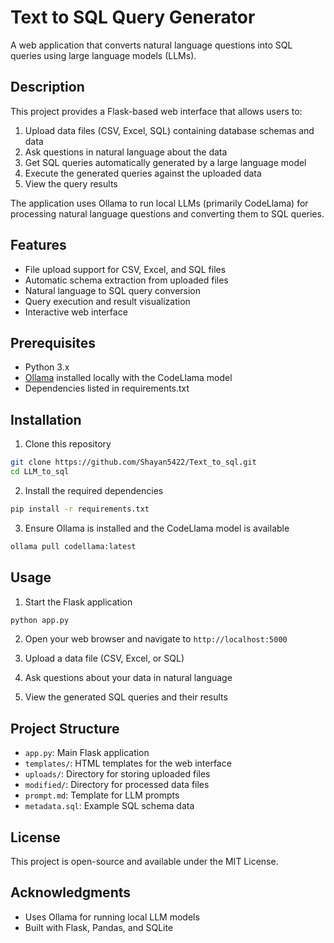 # Text to SQL Query Generator

A web application that converts natural language questions into SQL queries using large language models (LLMs).

## Description

This project provides a Flask-based web interface that allows users to:

1. Upload data files (CSV, Excel, SQL) containing database schemas and data
2. Ask questions in natural language about the data
3. Get SQL queries automatically generated by a large language model
4. Execute the generated queries against the uploaded data
5. View the query results

The application uses Ollama to run local LLMs (primarily CodeLlama) for processing natural language questions and converting them to SQL queries.

## Features

- File upload support for CSV, Excel, and SQL files
- Automatic schema extraction from uploaded files
- Natural language to SQL query conversion
- Query execution and result visualization
- Interactive web interface

## Prerequisites

- Python 3.x
- [Ollama](https://ollama.ai/) installed locally with the CodeLlama model
- Dependencies listed in requirements.txt

## Installation

1. Clone this repository
```bash
git clone https://github.com/Shayan5422/Text_to_sql.git
cd LLM_to_sql
```

2. Install the required dependencies
```bash
pip install -r requirements.txt
```

3. Ensure Ollama is installed and the CodeLlama model is available
```bash
ollama pull codellama:latest
```

## Usage

1. Start the Flask application
```bash
python app.py
```

2. Open your web browser and navigate to `http://localhost:5000`

3. Upload a data file (CSV, Excel, or SQL)

4. Ask questions about your data in natural language

5. View the generated SQL queries and their results

## Project Structure

- `app.py`: Main Flask application
- `templates/`: HTML templates for the web interface
- `uploads/`: Directory for storing uploaded files
- `modified/`: Directory for processed data files
- `prompt.md`: Template for LLM prompts
- `metadata.sql`: Example SQL schema data

## License

This project is open-source and available under the MIT License.

## Acknowledgments

- Uses Ollama for running local LLM models
- Built with Flask, Pandas, and SQLite 
